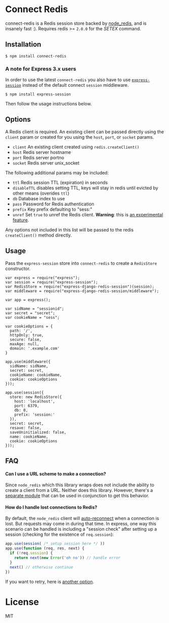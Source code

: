 # Connect Redis

connect-redis is a Redis session store backed by [node_redis](http://github.com/mranney/node_redis), and is insanely fast :). Requires redis >= `2.0.0` for the _SETEX_ command.

## Installation

    $ npm install connect-redis

### A note for Express 3.x users

In order to use the latest `connect-redis` you also have to use [`express-session`](https://github.com/expressjs/session) instead of the default connect `session` middleware.

    $ npm install express-session

Then follow the usage instructions below.

## Options

  A Redis client is required.  An existing client can be passed directly using the `client` param or created for you using the `host`, `port`, or `socket` params.
  - `client` An existing client created using `redis.createClient()`
  - `host` Redis server hostname
  - `port` Redis server portno
  - `socket` Redis server unix_socket

The following additional params may be included:

  - `ttl` Redis session TTL (expiration) in seconds
  - `disableTTL` disables setting TTL, keys will stay in redis until evicted by other means (overides `ttl`)
  - `db` Database index to use
  - `pass` Password for Redis authentication
  - `prefix` Key prefix defaulting to "sess:"
  - `unref` Set `true` to unref the Redis client. **Warning**: this is [an experimental feature](https://github.com/mranney/node_redis#clientunref).

Any options not included in this list will be passed to the redis `createClient()` method directly.

## Usage

Pass the `express-session` store into `connect-redis` to create a `RedisStore` constructor.

```
var express = require("express");
var session = require("express-session");
var RedisStore = require("express-django-redis-session")(session);
var middleware = require("express-django-redis-session/middleware");

var app = express();

var sidName = "sessionid";
var secret = "secret";
var cookieName = "sess";

var cookieOptions = {
  path: '/',
  httpOnly: true,
  secure: false,
  maxAge: null,
  domain: '.example.com'
}

app.use(middleware({
  sidName: sidName,
  secret: secret,
  cookieName: cookieName,
  cookie: cookieOptions
}));

app.use(session({
  store: new RedisStore({
    host: 'localhost',
    port: 6379,
    db: 0,
    prefix: 'session:'
  }),
  secret: secret,
  resave: false,
  saveUninitialized: false,
  name: cookieName,
  cookie: cookieOptions
}));
```

## FAQ

#### Can I use a URL scheme to make a connection?

Since `node_redis` which this library wraps does not include the ability to create a client from a URL.  Neither does this library.  However, there's a [separate module](https://github.com/ddollar/redis-url) that can be used in conjunction to get this behavior.

#### How do I handle lost connections to Redis?

By default, the `node_redis` client will [auto-reconnect](https://github.com/mranney/node_redis#overloading) when a connection is lost.  But requests may come in during that time. In express, one way this scenario can be handled is including a "session check" after setting up a session (checking for the existence of `req.session`):

```js
app.use(session( /* setup session here */ ))
app.use(function (req, res, next) {
  if (!req.session) {
    return next(new Error('oh no')) // handle error
  }
  next() // otherwise continue
})
```

If you want to retry, here is [another option](https://github.com/expressjs/session/issues/99#issuecomment-63853989).

# License

  MIT
